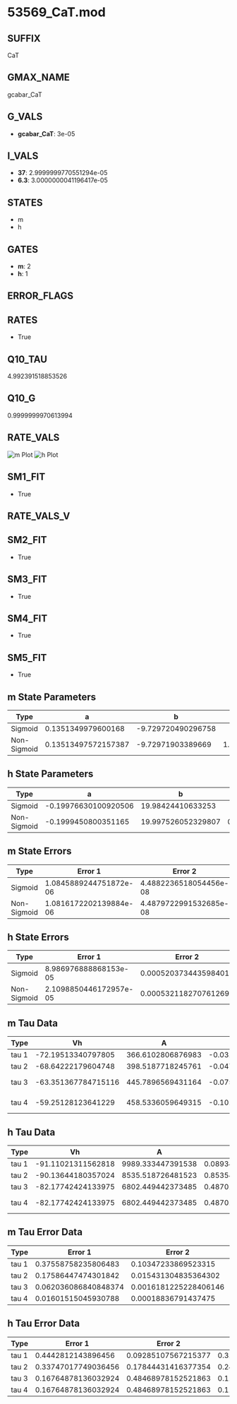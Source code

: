 # 53569_CaT.mod

## SUFFIX

CaT

## GMAX_NAME

gcabar_CaT

## G_VALS

- **gcabar_CaT**: 3e-05

## I_VALS

- **37**: 2.9999999770551294e-05
- **6.3**: 3.0000000041196417e-05

## STATES

- m
- h

## GATES

- **m**: 2
- **h**: 1

## ERROR_FLAGS


## RATES

- True

## Q10_TAU

4.992391518853526

## Q10_G

0.9999999970613994

## RATE_VALS

![m Plot](/Users/pbozelos/Dropbox/icg-Chai-Panos/supermodels/output_markdown_files/Ca/53569_CaT.mod/images/m.png)
![h Plot](/Users/pbozelos/Dropbox/icg-Chai-Panos/supermodels/output_markdown_files/Ca/53569_CaT.mod/images/h.png)

## SM1_FIT

- True

## RATE_VALS_V

## SM2_FIT

- True

## SM3_FIT

- True

## SM4_FIT

- True

## SM5_FIT

- True

## m State Parameters

| Type | a | b | c | d |
| --- | --- | --- | --- | --- |
| Sigmoid | 0.1351349979600168 | -9.729720490296758 |
| Non-Sigmoid | 0.13513497572157387 | -9.72971903389669 | 1.0000001017004498 | -7.984812410905998e-08 |

## h State Parameters

| Type | a | b | c | d |
| --- | --- | --- | --- | --- |
| Sigmoid | -0.19976630100920506 | 19.98424410633253 |
| Non-Sigmoid | -0.1999450800351165 | 19.997526052329807 | 0.9976888818037679 | 3.529356796759198e-07 |

## m State Errors

| Type | Error 1 | Error 2 | Error 3 |
| --- | --- | --- | --- |
| Sigmoid | 1.0845889244751872e-06 | 4.4882236518054456e-08 | 2.9750694732846727e-07 |
| Non-Sigmoid | 1.0816172202139884e-06 | 4.4879722991532685e-08 | 2.9669179732724445e-07 |

## h State Errors

| Type | Error 1 | Error 2 | Error 3 |
| --- | --- | --- | --- |
| Sigmoid | 8.986976888868153e-05 | 0.0005203734435984013 | 8.848203005494284e-05 |
| Non-Sigmoid | 2.1098850446172957e-05 | 0.0005321182707612699 | 2.0773049072991875e-05 |

## m Tau Data

| Type | Vh | A | b1 | b2 | c1 | c2 | d1 | d2 | e1 | e2 |
| --- | --- | --- | --- | --- | --- | --- | --- | --- | --- | --- |
| tau 1 | -72.19513340797805 | 366.6102806876983 | -0.031124897946173697 | -0.09262876030200377 |
| tau 2 | -68.64222179604748 | 398.5187718245761 | -0.047173381533713775 | 0.00022117765944705412 | -0.11616053455453546 | -0.0021058827196321255 |
| tau 3 | -63.351367784715116 | 445.7896569431164 | -0.07511139152191526 | 0.0007966608680380691 | -2.6080571969717495e-06 | -0.11383954661347256 | -0.0031702056774846046 | -3.956197510720964e-05 |
| tau 4 | -59.25128123641229 | 458.5336059649315 | -0.10118173458237337 | 0.0016787574994193465 | -1.1707663381321988e-05 | 2.9023487894586228e-08 | -0.10053206661468997 | -0.0030566953774786004 | -7.29205417227327e-05 | -7.622579798168482e-07 |

## h Tau Data

| Type | Vh | A | b1 | b2 | c1 | c2 | d1 | d2 | e1 | e2 |
| --- | --- | --- | --- | --- | --- | --- | --- | --- | --- | --- |
| tau 1 | -91.11021311562818 | 9989.333447391538 | 0.08934769543813147 | 0.06874744809707653 |
| tau 2 | -90.13644180357024 | 8535.518726481523 | 0.8535476944873084 | 0.08076501658655402 | 0.07276253516666512 | -0.00032479914306883967 |
| tau 3 | -82.17742424133975 | 6802.449442373485 | 0.48701665463897925 | 0.08675894902079512 | 0.00342860642190984 | 0.11787134658660262 | -0.0015503115082593963 | 5.946163920872643e-06 |
| tau 4 | -82.17742424133975 | 6802.449442373485 | 0.48701665463897925 | 0.08675894902079512 | 0.00342860642190984 | 0.0 | 0.11787134658660262 | -0.0015503115082593963 | 5.946163920872643e-06 | 0.0 |

## m Tau Error Data

| Type | Error 1 | Error 2 | Error 3 |
| --- | --- | --- | --- |
| tau 1 | 0.37558758235806483 | 0.10347233869523315 | 0.19004443334135063 |
| tau 2 | 0.17586447474301842 | 0.015431304835364302 | 0.08898607413369808 |
| tau 3 | 0.062036086840848374 | 0.0016181225228406146 | 0.031389783699356355 |
| tau 4 | 0.01601515045930788 | 0.00018836791437475 | 0.008103543186403972 |

## h Tau Error Data

| Type | Error 1 | Error 2 | Error 3 |
| --- | --- | --- | --- |
| tau 1 | 0.4442812143896456 | 0.09285107567215377 | 0.31689311574127044 |
| tau 2 | 0.33747017749036456 | 0.17844431416377354 | 0.24070785023309677 |
| tau 3 | 0.16764878136032924 | 0.48468978152521863 | 0.11957909304917916 |
| tau 4 | 0.16764878136032924 | 0.48468978152521863 | 0.11957909304917916 |


